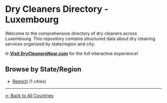 # Dry Cleaners Directory - Luxembourg

Welcome to the comprehensive directory of dry cleaners across Luxembourg. This repository contains structured data about dry cleaning services organized by state/region and city.

🌐 **[Visit DryCleanersNear.com](https://drycleanersnear.com)** for the full interactive experience!

## Browse by State/Region

- [Remich](./remich/README.md) (1 cities)

---

[← Back to All Countries](../README.md)
